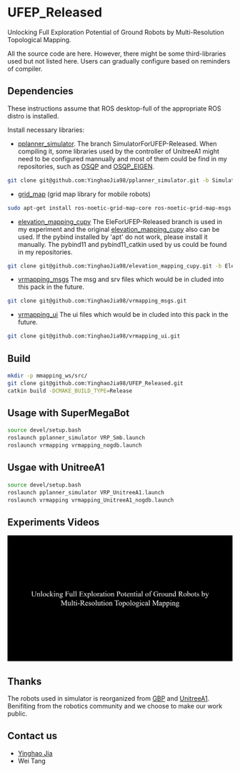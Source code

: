 # UFEP_Released
Unlocking Full Exploration Potential of Ground Robots by Multi-Resolution Topological Mapping.

All the source code are here. However, there might be some third-libraries used but not listed here. Users can gradually configure based on reminders of compiler.

## Dependencies
These instructions assume that ROS desktop-full of the appropriate ROS distro is installed.

Install necessary libraries:

- [pplanner_simulator](https://github.com/YinghaoJia98/pplanner_simulator.git). The branch SimulatorForUFEP-Released. When compiling it, some libraries used by the controller of UnitreeA1 might need to be configured mannually and most of them could be find in my repositories, such as [OSQP](https://github.com/YinghaoJia98/OSQP0.6.2ForUnitreeMPC.git) and [OSQP_EIGEN](https://github.com/YinghaoJia98/OSQP_EIGEN0.6.3ForUnitreeMPC.git).
```bash
git clone git@github.com:YinghaoJia98/pplanner_simulator.git -b SimulatorForUFEP-Released
```

- [grid_map](https://github.com/ANYbotics/grid_map) (grid map library for mobile robots)
```bash
sudo apt-get install ros-noetic-grid-map-core ros-noetic-grid-map-msgs
```
- [elevation_mapping_cupy](https://github.com/YinghaoJia98/elevation_mapping_cupy.git) The EleForUFEP-Released branch is used in my experiment and the original [elevation_mapping_cupy](https://github.com/leggedrobotics/elevation_mapping_cupy.git) also can be used. If the pybind installed by 'apt' do not work, please install it manually. The pybind11 and pybind11_catkin used by us could be found in my repositories.
```bash
git clone git@github.com:YinghaoJia98/elevation_mapping_cupy.git -b EleForUFEP-Released
```

- [vrmapping_msgs](https://github.com/YinghaoJia98/vrmapping_msgs.git) The msg and srv files which would be in cluded into this pack in the future.
```bash
git clone git@github.com:YinghaoJia98/vrmapping_msgs.git
```

- [vrmapping_ui](https://github.com/YinghaoJia98/vrmapping_ui.git) The ui files which would be in cluded into this pack in the future.
```bash
git clone git@github.com:YinghaoJia98/vrmapping_ui.git
```

## Build
```bash
mkdir -p mmapping_ws/src/
git clone git@github.com:YinghaoJia98/UFEP_Released.git
catkin build -DCMAKE_BUILD_TYPE=Release
```

## Usage with SuperMegaBot
```bash
source devel/setup.bash
roslaunch pplanner_simulator VRP_Smb.launch
roslaunch vrmapping vrmapping_nogdb.launch
```

## Usgae with UnitreeA1
```bash
source devel/setup.bash
roslaunch pplanner_simulator VRP_UnitreeA1.launch
roslaunch vrmapping vrmapping_UnitreeA1_nogdb.launch
```

## Experiments Videos
[![UFEP_video](img/VideoFront.png)](https://youtu.be/i0CMJkWDkV0)

## Thanks
The robots used in simulator is reorganized from [GBP](https://github.com/ntnu-arl/gbplanner_ros.git) and [UnitreeA1](https://github.com/ShuoYangRobotics/A1-QP-MPC-Controller.git).
Benifiting from the robotics community and we choose to make our work public.

## Contact us
* [Yinghao Jia](mailto:yinghaojia@163.com)
* Wei Tang